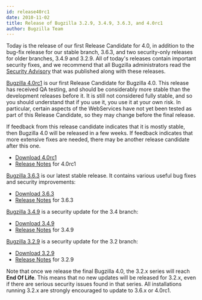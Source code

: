 ```yaml
---
id: release40rc1
date: 2010-11-02
title: Release of Bugzilla 3.2.9, 3.4.9, 3.6.3, and 4.0rc1
author: Bugzilla Team
---
```


Today is the release of our first Release Candidate for 4.0, in addition to the bug-fix release for our stable branch, 3.6.3, and two security-only releases for older branches, 3.4.9 and 3.2.9. All of today's releases contain important security fixes, and we recommend that all Bugzilla administrators read the [Security Advisory](/security/3.2.8/) that was published along with these releases.

[Bugzilla 4.0rc1](/releases/4.0/) is our first Release Candidate for Bugzilla 4.0\. This release has received QA testing, and should be considerably more stable than the development releases before it. It is still not considered fully stable, and so you should understand that if you use it, you use it at your own risk. In particular, certain aspects of the WebServices have not yet been tested as part of this Release Candidate, so they may change before the final release.

If feedback from this release candidate indicates that it is mostly stable, then Bugzilla 4.0 will be released in a few weeks. If feedback indicates that more extensive fixes are needed, there may be another release candidate after this one.

*   [Download 4.0rc1](/download/#v40)
*   [Release Notes](/releases/4.0/) for 4.0rc1

[Bugzilla 3.6.3](/releases/3.6.3/) is our latest stable release. It contains various useful bug fixes and security improvements:

*   [Download 3.6.3](/download/#v36)
*   [Release Notes](/releases/3.6.3/) for 3.6.3

[Bugzilla 3.4.9](/releases/3.4.9/) is a security update for the 3.4 branch:

*   [Download 3.4.9](/download/#v34)
*   [Release Notes](/releases/3.4.9/) for 3.4.9

[Bugzilla 3.2.9](/releases/3.2.9/) is a security update for the 3.2 branch:

*   [Download 3.2.9](/download/#v32)
*   [Release Notes](/releases/3.2.9/) for 3.2.9

Note that once we release the final Bugzilla 4.0, the 3.2.x series will reach **End Of Life**. This means that no new updates will be released for 3.2.x, even if there are serious security issues found in that series. All installations running 3.2.x are strongly encouraged to update to 3.6.x or 4.0rc1.

